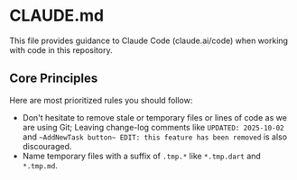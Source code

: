 # CLAUDE.md

This file provides guidance to Claude Code (claude.ai/code) when working with code in this repository.

## Core Principles

Here are most prioritized rules you should follow:

- Don't hesitate to remove stale or temporary files or lines of code as we are using Git; Leaving change-log comments like `UPDATED: 2025-10-02` and `~AddNewTask button~ EDIT: this feature has been removed` is also discouraged.
- Name temporary files with a suffix of `.tmp.*` like `*.tmp.dart` and `*.tmp.md`.

